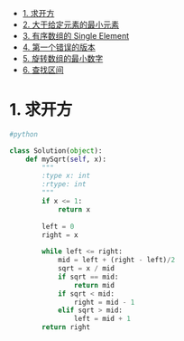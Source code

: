 <!-- GFM-TOC -->
* [1. 求开方](#1-求开方)
* [2. 大于给定元素的最小元素](#2-大于给定元素的最小元素)
* [3. 有序数组的 Single Element](#3-有序数组的-single-element)
* [4. 第一个错误的版本](#4-第一个错误的版本)
* [5. 旋转数组的最小数字](#5-旋转数组的最小数字)
* [6. 查找区间](#6-查找区间)
<!-- GFM-TOC -->


# 1. 求开方
```python
#python

class Solution(object):
    def mySqrt(self, x):
        """
        :type x: int
        :rtype: int
        """
        if x <= 1:
            return x
        
        left = 0
        right = x
        
        while left <= right:
            mid = left + (right - left)/2
            sqrt = x / mid
            if sqrt == mid:
                return mid
            if sqrt < mid:
                right = mid - 1
            elif sqrt > mid:
                left = mid + 1
        return right
```
